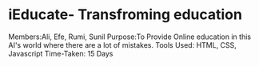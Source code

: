 # iEducate- Transfroming education
Members:Ali, Efe, Rumi, Sunil
Purpose:To Provide Online education in this AI's world where there are a lot of mistakes.
Tools Used: HTML, CSS, Javascript
Time-Taken: 15 Days
